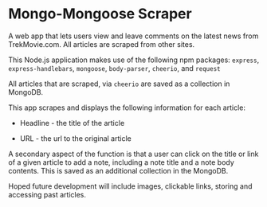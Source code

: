 # Mongo-Mongoose Scraper
A web app that lets users view and leave comments on the latest news from TrekMovie.com. All articles are scraped from other sites.

This Node.js application makes use of the following npm packages: `express`, `express-handlebars`, `mongoose`, `body-parser`, `cheerio`, and `request`

All articles that are scraped, via `cheerio` are saved as a collection in MongoDB.

This app scrapes and displays the following information for each article:

 * Headline - the title of the article

 * URL - the url to the original article

A secondary aspect of the function is that a user can click on the title or link of a given article to add a note, including a note title and a note body contents.  This is saved as an additional collection in the MongoDB.

Hoped future development will include images, clickable links, storing and accessing past articles.

 
 
